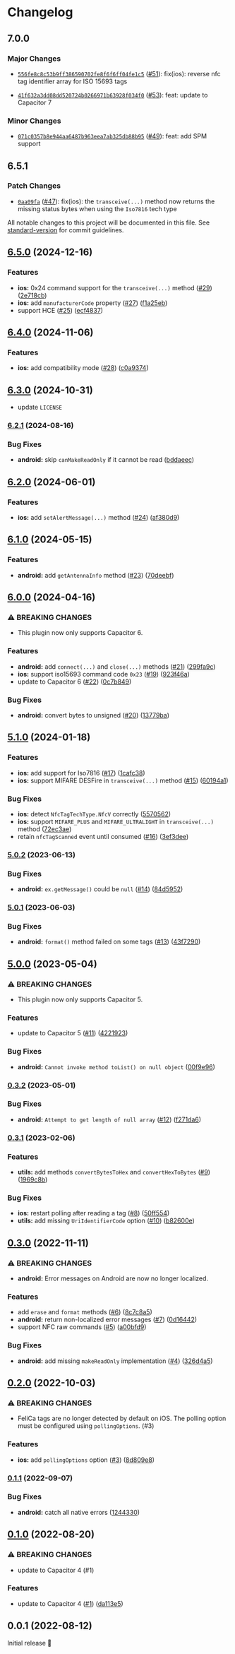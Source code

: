 # Changelog

## 7.0.0

### Major Changes

- [`556fe8c8c53b9ff386590702fe8f6f6ff04fe1c5`](https://github.com/capawesome-team/capacitor-plugins-sponsorware/commit/556fe8c8c53b9ff386590702fe8f6f6ff04fe1c5) ([#51](https://github.com/capawesome-team/capacitor-plugins-sponsorware/pull/51)): fix(ios): reverse nfc tag identifier array for ISO 15693 tags

- [`41f632a3dd08dd520724b0266971b63928f034f0`](https://github.com/capawesome-team/capacitor-plugins-sponsorware/commit/41f632a3dd08dd520724b0266971b63928f034f0) ([#53](https://github.com/capawesome-team/capacitor-plugins-sponsorware/pull/53)): feat: update to Capacitor 7

### Minor Changes

- [`071c0357b8e944aa6487b963eea7ab325db88b95`](https://github.com/capawesome-team/capacitor-plugins-sponsorware/commit/071c0357b8e944aa6487b963eea7ab325db88b95) ([#49](https://github.com/capawesome-team/capacitor-plugins-sponsorware/pull/49)): feat: add SPM support

## 6.5.1

### Patch Changes

- [`0aa09fa`](https://github.com/capawesome-team/capacitor-plugins-sponsorware/commit/0aa09fad995336673e5b5c01a29d976cbd29cf81) ([#47](https://github.com/capawesome-team/capacitor-plugins-sponsorware/pull/47)): fix(ios): the `transceive(...)` method now returns the missing status bytes when using the `Iso7816` tech type

All notable changes to this project will be documented in this file. See [standard-version](https://github.com/conventional-changelog/standard-version) for commit guidelines.

## [6.5.0](https://github.com/capawesome-team/sponsorware/compare/v6.4.0...v6.5.0) (2024-12-16)

### Features

- **ios:** 0x24 command support for the `transceive(...)` method ([#29](https://github.com/capawesome-team/sponsorware/issues/29)) ([2e718cb](https://github.com/capawesome-team/sponsorware/commit/2e718cb9c0d4f35012169986db17ff149ba7c962))
- **ios:** add `manufacturerCode` property ([#27](https://github.com/capawesome-team/sponsorware/issues/27)) ([f1a25eb](https://github.com/capawesome-team/sponsorware/commit/f1a25ebce5c6a457c9cb6b1a78c0fc27441049a8))
- support HCE ([#25](https://github.com/capawesome-team/sponsorware/issues/25)) ([ecf4837](https://github.com/capawesome-team/sponsorware/commit/ecf4837975023b985d2e5a9af217d8384bd2227f))

## [6.4.0](https://github.com/capawesome-team/sponsorware/compare/v6.3.0...v6.4.0) (2024-11-06)

### Features

- **ios:** add compatibility mode ([#28](https://github.com/capawesome-team/sponsorware/issues/28)) ([c0a9374](https://github.com/capawesome-team/sponsorware/commit/c0a937454be1fd1c960f3522e02f317deaf3c341))

## [6.3.0](https://github.com/capawesome-team/sponsorware/compare/v6.2.1...v6.3.0) (2024-10-31)

- update `LICENSE`

### [6.2.1](https://github.com/capawesome-team/sponsorware/compare/v6.2.0...v6.2.1) (2024-08-16)

### Bug Fixes

- **android:** skip `canMakeReadOnly` if it cannot be read ([bddaeec](https://github.com/capawesome-team/sponsorware/commit/bddaeec13a6085b6f36c2044c10132c2c7ca5baf))

## [6.2.0](https://github.com/capawesome-team/sponsorware/compare/v6.1.0...v6.2.0) (2024-06-01)

### Features

- **ios:** add `setAlertMessage(...)` method ([#24](https://github.com/capawesome-team/sponsorware/issues/24)) ([af380d9](https://github.com/capawesome-team/sponsorware/commit/af380d9e81ae01cc45d5b7c6cc664f83cb848579))

## [6.1.0](https://github.com/capawesome-team/sponsorware/compare/v6.0.0...v6.1.0) (2024-05-15)

### Features

- **android:** add `getAntennaInfo` method ([#23](https://github.com/capawesome-team/sponsorware/issues/23)) ([70deebf](https://github.com/capawesome-team/sponsorware/commit/70deebf6457612899695f67c46270f80f8f82c5f))

## [6.0.0](https://github.com/capawesome-team/sponsorware/compare/v5.1.0...v6.0.0) (2024-04-16)

### ⚠ BREAKING CHANGES

- This plugin now only supports Capacitor 6.

### Features

- **android:** add `connect(...)` and `close(...)` methods ([#21](https://github.com/capawesome-team/sponsorware/issues/21)) ([299fa9c](https://github.com/capawesome-team/sponsorware/commit/299fa9c282b696ea7a6045f064a75d1169c1cd94))
- **ios:** support iso15693 command code `0x23` ([#19](https://github.com/capawesome-team/sponsorware/issues/19)) ([923f46a](https://github.com/capawesome-team/sponsorware/commit/923f46a5beadeb0c5a3f966a1dbac3132ff5c118))
- update to Capacitor 6 ([#22](https://github.com/capawesome-team/sponsorware/issues/22)) ([0c7b849](https://github.com/capawesome-team/sponsorware/commit/0c7b849560f796e16925a46b07f0fc1eb7c6e1f2))

### Bug Fixes

- **android:** convert bytes to unsigned ([#20](https://github.com/capawesome-team/sponsorware/issues/20)) ([13779ba](https://github.com/capawesome-team/sponsorware/commit/13779baa627435b4e303c105d1b4f9a56ed1801d))

## [5.1.0](https://github.com/capawesome-team/sponsorware/compare/v5.0.2...v5.1.0) (2024-01-18)

### Features

- **ios:** add support for Iso7816 ([#17](https://github.com/capawesome-team/sponsorware/issues/17)) ([1cafc38](https://github.com/capawesome-team/sponsorware/commit/1cafc383ca95059bfd3bce1f064949895805a712))
- **ios:** support MIFARE DESFire in `transceive(...)` method ([#15](https://github.com/capawesome-team/sponsorware/issues/15)) ([60194a1](https://github.com/capawesome-team/sponsorware/commit/60194a179b9627d3ecf61333f6027d4ade1adf08))

### Bug Fixes

- **ios:** detect `NfcTagTechType.NfcV` correctly ([5570562](https://github.com/capawesome-team/sponsorware/commit/5570562449151d007d58d799bf72b9258a39823d))
- **ios:** support `MIFARE_PLUS` and `MIFARE_ULTRALIGHT` in `transceive(...)` method ([72ec3ae](https://github.com/capawesome-team/sponsorware/commit/72ec3ae7a2030c014ce866c9dcfde6553ae96364))
- retain `nfcTagScanned` event until consumed ([#16](https://github.com/capawesome-team/sponsorware/issues/16)) ([3ef3dee](https://github.com/capawesome-team/sponsorware/commit/3ef3deeb5b32f76105af53ada282d9abf83de28e))

### [5.0.2](https://github.com/capawesome-team/sponsorware/compare/v5.0.1...v5.0.2) (2023-06-13)

### Bug Fixes

- **android:** `ex.getMessage()` could be `null` ([#14](https://github.com/capawesome-team/sponsorware/issues/14)) ([84d5952](https://github.com/capawesome-team/sponsorware/commit/84d5952b4abd52f69a9642c05ee9c74b4bb1c421))

### [5.0.1](https://github.com/capawesome-team/sponsorware/compare/v5.0.0...v5.0.1) (2023-06-03)

### Bug Fixes

- **android:** `format()` method failed on some tags ([#13](https://github.com/capawesome-team/sponsorware/issues/13)) ([43f7290](https://github.com/capawesome-team/sponsorware/commit/43f7290d2bf4846aa7b037566a1f83e32383d269))

## [5.0.0](https://github.com/capawesome-team/sponsorware/compare/v0.3.2...v5.0.0) (2023-05-04)

### ⚠ BREAKING CHANGES

- This plugin now only supports Capacitor 5.

### Features

- update to Capacitor 5 ([#11](https://github.com/capawesome-team/sponsorware/issues/11)) ([4221923](https://github.com/capawesome-team/sponsorware/commit/4221923be3a40016b5dec50a1a5ede919cf227b7))

### Bug Fixes

- **android:** `Cannot invoke method toList() on null object` ([00f9e96](https://github.com/capawesome-team/sponsorware/commit/00f9e960cb9559a87d999e2b2169c066c1a102f2))

### [0.3.2](https://github.com/capawesome-team/sponsorware/compare/v0.3.1...v0.3.2) (2023-05-01)

### Bug Fixes

- **android:** `Attempt to get length of null array` ([#12](https://github.com/capawesome-team/sponsorware/issues/12)) ([f271da6](https://github.com/capawesome-team/sponsorware/commit/f271da68533fccbd15c66beb9026af9d97b250a9))

### [0.3.1](https://github.com/capawesome-team/sponsorware/compare/v0.3.0...v0.3.1) (2023-02-06)

### Features

- **utils:** add methods `convertBytesToHex` and `convertHexToBytes` ([#9](https://github.com/capawesome-team/sponsorware/issues/9)) ([1969c8b](https://github.com/capawesome-team/sponsorware/commit/1969c8bf8eaf252369b6e9a1e286ba15d907f850))

### Bug Fixes

- **ios:** restart polling after reading a tag ([#8](https://github.com/capawesome-team/sponsorware/issues/8)) ([50ff554](https://github.com/capawesome-team/sponsorware/commit/50ff554097c109f95e44b6742c84dd1164f817c3))
- **utils:** add missing `UriIdentifierCode` option ([#10](https://github.com/capawesome-team/sponsorware/issues/10)) ([b82600e](https://github.com/capawesome-team/sponsorware/commit/b82600e46ef6eaff9cf2b87668f4462e3db407ca))

## [0.3.0](https://github.com/capawesome-team/sponsorware/compare/v0.2.0...v0.3.0) (2022-11-11)

### ⚠ BREAKING CHANGES

- **android:** Error messages on Android are now no longer localized.

### Features

- add `erase` and `format` methods ([#6](https://github.com/capawesome-team/sponsorware/issues/6)) ([8c7c8a5](https://github.com/capawesome-team/sponsorware/commit/8c7c8a5c03697f605278c6849b224e6d3a887bd5))
- **android:** return non-localized error messages ([#7](https://github.com/capawesome-team/sponsorware/issues/7)) ([0d16442](https://github.com/capawesome-team/sponsorware/commit/0d164427026bef5394d21a5409788ea268347891))
- support NFC raw commands ([#5](https://github.com/capawesome-team/sponsorware/issues/5)) ([a00bfd9](https://github.com/capawesome-team/sponsorware/commit/a00bfd97a165ddc077fe59c9e3040027c12aa562))

### Bug Fixes

- **android:** add missing `makeReadOnly` implementation ([#4](https://github.com/capawesome-team/sponsorware/issues/4)) ([326d4a5](https://github.com/capawesome-team/sponsorware/commit/326d4a5505346a6b369e28c4ae07a62d937b6814))

## [0.2.0](https://github.com/capawesome-team/capacitor-nfc-sponsorware/compare/v0.1.1...v0.2.0) (2022-10-03)

### ⚠ BREAKING CHANGES

- FeliCa tags are no longer detected by default on iOS. The polling option must be configured using `pollingOptions`. (#3)

### Features

- **ios:** add `pollingOptions` option ([#3](https://github.com/capawesome-team/capacitor-nfc-sponsorware/issues/3)) ([8d809e8](https://github.com/capawesome-team/capacitor-nfc-sponsorware/commit/8d809e838f679b2a7ce873854218f05de951f49a))

### [0.1.1](https://github.com/capawesome-team/capacitor-nfc-sponsorware/compare/v0.1.0...v0.1.1) (2022-09-07)

### Bug Fixes

- **android:** catch all native errors ([1244330](https://github.com/capawesome-team/capacitor-nfc-sponsorware/commit/124433014bf882c11376e3886c781d59a6f6fb63))

## [0.1.0](https://github.com/capawesome-team/capacitor-nfc-sponsorware/compare/v0.0.1...v0.1.0) (2022-08-20)

### ⚠ BREAKING CHANGES

- update to Capacitor 4 (#1)

### Features

- update to Capacitor 4 ([#1](https://github.com/capawesome-team/capacitor-nfc-sponsorware/issues/1)) ([da113e5](https://github.com/capawesome-team/capacitor-nfc-sponsorware/commit/da113e5307a57f745deb19bc2eaf088a8e6a0372))

## 0.0.1 (2022-08-12)

Initial release 🎉
